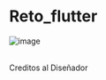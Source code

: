 # Reto_flutter
![image](https://user-images.githubusercontent.com/91768959/159145796-5d117457-d28f-4f88-b3dc-aec54d0d740b.png)

<br>
Creditos al Diseñador 
